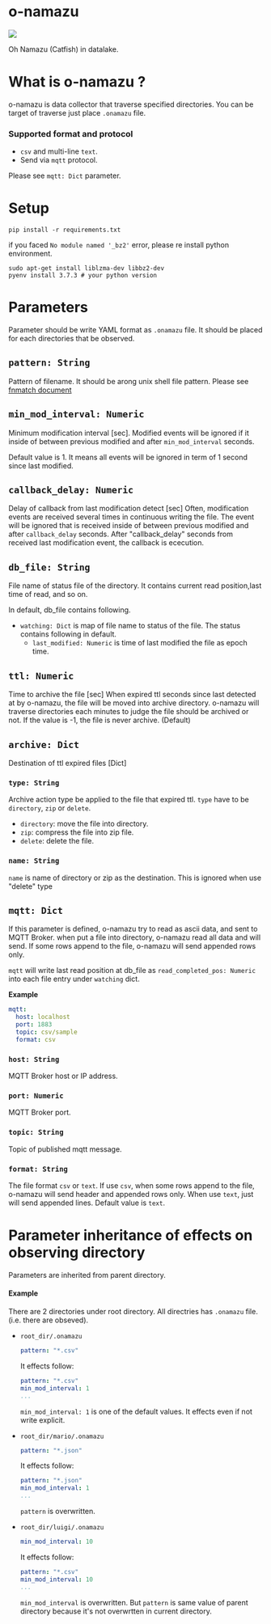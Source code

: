 # o-namazu
![](https://github.com/tac0x2a/o-namazu/workflows/Python%20Build/badge.svg)

Oh Namazu (Catfish) in datalake.

# What is o-namazu ?
o-namazu is data collector that traverse specified directories.
You can be target of traverse just place `.onamazu` file.

### Supported format and protocol
+ `csv` and multi-line `text`.
+ Send via `mqtt` protocol.

Please see `mqtt: Dict` parameter.


# Setup
```
pip install -r requirements.txt
```

if you faced `No module named '_bz2'` error, please re install python environment.
```
sudo apt-get install liblzma-dev libbz2-dev
pyenv install 3.7.3 # your python version
 ```


# Parameters
Parameter should be write YAML format as `.onamazu` file. It should be placed for each directories that be observed.

## `pattern: String`
Pattern of filename. It should be arong unix shell file pattern. Please see [fnmatch document](https://docs.python.org/3/library/fnmatch.html)

## `min_mod_interval: Numeric`
Minimum modification interval [sec].
Modified events will be ignored if it inside of between previous modified and after `min_mod_interval` seconds.

Default value is 1. It means all events will be ignored in term of 1 second since last modified.


## `callback_delay: Numeric`
Delay of callback from last modification detect [sec]
Often, modification events are received several times in continuous writing the file.
The event will be ignored that is received inside of between previous modified and after `callback_delay` seconds.
After "callback_delay" seconds from received last modification event, the callback is ececution.


## `db_file: String`
File name of status file of the directory.
It contains current read position,last time of read, and so on.

In default, db_file contains following.
+ `watching: Dict` is map of file name to status of the file. The status contains following in default.
  +  `last_modified: Numeric` is time of last modified the file as epoch time.


## `ttl: Numeric`
Time to archive the file [sec]
When expired ttl seconds since last detected at by o-namazu, the file will be moved into archive directory.
o-namazu will traverse directories each minutes to judge the file should be archived or not.
If the value is -1, the file is never archive. (Default)

## `archive: Dict`
Destination of ttl expired files [Dict]

### `type: String`
Archive action type be applied to the file that expired ttl. `type` have to be `directory`, `zip` or `delete`.
+ `directory`: move the file into directory.
+ `zip`: compress the file into zip file.
+ `delete`: delete the file.

### `name: String`
`name` is name of directory or zip as the destination. This is ignored when use "delete" type


## `mqtt: Dict`
If this parameter is defined, o-namazu try to read as ascii data, and sent to MQTT Broker.
when put a file into directory, o-namazu read all data and will send. If some rows append to the file, o-namazu will send appended rows only.

`mqtt` will write last read position at db_file as `read_completed_pos: Numeric` into each file entry under `watching` dict.

**Example**
```yaml
mqtt:
  host: localhost
  port: 1883
  topic: csv/sample
  format: csv
```

### `host: String`
MQTT Broker host or IP address.

### `port: Numeric`
MQTT Broker port.

### `topic: String`
Topic of published mqtt message.

### `format: String`
The file format `csv` or `text`.
If use `csv`, when some rows append to the file, o-namazu will send header and appended rows only. When use `text`, just will send appended lines.
Default value is `text`.


# Parameter inheritance of effects on observing directory
Parameters are inherited from parent directory.

#### Example
There are 2 directories under root directory. All directries has `.onamazu` file. (i.e. there are obseved).

+ `root_dir/.onamazu`
  ```yaml
  pattern: "*.csv"
  ```

  It effects follow:
  ```yaml
  pattern: "*.csv"
  min_mod_interval: 1
  ...
  ```

  `min_mod_interval: 1` is one of the default values. It effects even if not write explicit.

+ `root_dir/mario/.onamazu`
  ```yaml
  pattern: "*.json"
  ```

  It effects follow:
  ```yaml
  pattern: "*.json"
  min_mod_interval: 1
  ...
  ```

  `pattern` is overwritten.


+ `root_dir/luigi/.onamazu`
  ```yaml
  min_mod_interval: 10
  ```

  It effects follow:
  ```yaml
  pattern: "*.csv"
  min_mod_interval: 10
  ...
  ```
  `min_mod_interval` is overwritten. But `pattern` is same value of parent directory because it's not overwrtten in current directory.
